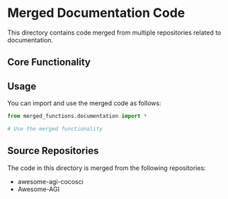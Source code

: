# Merged Documentation Code

This directory contains code merged from multiple repositories related to documentation.

## Core Functionality


## Usage

You can import and use the merged code as follows:

```python
from merged_functions.documentation import *

# Use the merged functionality
```

## Source Repositories

The code in this directory is merged from the following repositories:

- awesome-agi-cocosci
- Awesome-AGI
